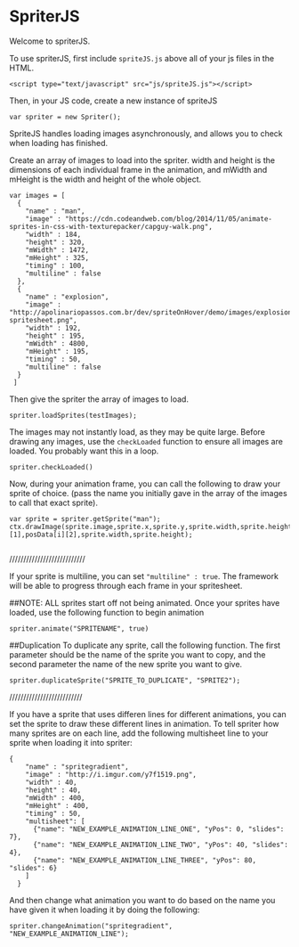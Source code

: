 # SpriterJS

Welcome to spriterJS.

To use spriterJS, first include `spriteJS.js` above all of your js files in the HTML.

`<script type="text/javascript" src="js/spriteJS.js"></script>`

Then, in your JS code, create a new instance of spriteJS

`var spriter = new Spriter();`

SpriteJS handles loading images asynchronously, and allows you to check when loading has finished.

Create an array of images to load into the spriter. width and height is the dimensions of each individual frame in the animation, and mWidth and mHeight is the width and height of the whole object.

```
var images = [
  {
    "name" : "man",
    "image" : "https://cdn.codeandweb.com/blog/2014/11/05/animate-sprites-in-css-with-texturepacker/capguy-walk.png",
    "width" : 184,
    "height" : 320,
    "mWidth" : 1472,
    "mHeight" : 325,
    "timing" : 100,
    "multiline" : false
  },
  {
    "name" : "explosion",
    "image" : "http://apolinariopassos.com.br/dev/spriteOnHover/demo/images/explosion-spritesheet.png",
    "width" : 192,
    "height" : 195,
    "mWidth" : 4800,
    "mHeight" : 195,
    "timing" : 50,
    "multiline" : false
  }
 ]
```

Then give the spriter the array of images to load.

`spriter.loadSprites(testImages);`

The images may not instantly load, as they may be quite large. Before drawing any images, use the `checkLoaded` function to ensure all images are loaded. You probably want this in a loop.

`spriter.checkLoaded()`

Now, during your animation frame, you can call the following to draw your sprite of choice. (pass the name you initially gave in the array of the images to call that exact sprite).

```
var sprite = spriter.getSprite("man");
ctx.drawImage(sprite.image,sprite.x,sprite.y,sprite.width,sprite.height,posData[i][1],posData[i][2],sprite.width,sprite.height);
    
```

///////////////////////////

If your sprite is multiline, you can set `"multiline" : true`. The framework will be able to progress through each frame in your spritesheet.

##NOTE: ALL sprites start off not being animated. Once your sprites have loaded, use the following function to begin animation

`spriter.animate("SPRITENAME", true)`

##Duplication
To duplicate any sprite, call the following function. The first parameter should be the name of the sprite you want to copy, and the second parameter the name of the new sprite you want to give.

`spriter.duplicateSprite("SPRITE_TO_DUPLICATE", "SPRITE2");`


//////////////////////////

If you have a sprite that uses differen lines for different animations, you can set the sprite to draw these different lines in animation. To tell spriter how many sprites are on each line, add the following multisheet line to your sprite when loading it into spriter:

```
{
    "name" : "spritegradient",
    "image" : "http://i.imgur.com/y7f1519.png",
    "width" : 40,
    "height" : 40,
    "mWidth" : 400,
    "mHeight" : 400,
    "timing" : 50,
    "multisheet": [
      {"name": "NEW_EXAMPLE_ANIMATION_LINE_ONE", "yPos": 0, "slides": 7},
      {"name": "NEW_EXAMPLE_ANIMATION_LINE_TWO", "yPos": 40, "slides": 4},
      {"name": "NEW_EXAMPLE_ANIMATION_LINE_THREE", "yPos": 80, "slides": 6}
    ]
  }
```

And then change what animation you want to do based on the name you have given it when loading it by doing the following:

`spriter.changeAnimation("spritegradient", "NEW_EXAMPLE_ANIMATION_LINE");`
